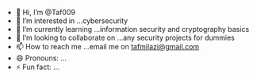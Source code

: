 - 👋 Hi, I’m @Taf009
- 👀 I’m interested in ...cybersecurity
- 🌱 I’m currently learning ...information security and cryptography basics
- 💞️ I’m looking to collaborate on ...any security projects for dummies
- 📫 How to reach me ...email me on tafmilazi@gmail.com
- 😄 Pronouns: ...
- ⚡ Fun fact: ...

<!---
Taf009/Taf009 is a ✨ special ✨ repository because its `README.md` (this file) appears on your GitHub profile.
You can click the Preview link to take a look at your changes.
--->
